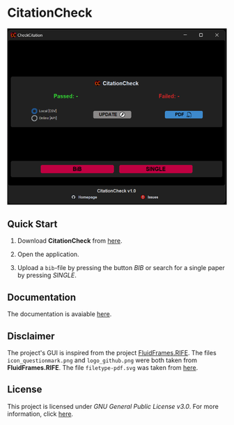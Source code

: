 # CitationCheck

<div align="center">
<img src="app.png" alt="Screenshot of CitationCheck" width="600"/>
</div>

## Quick Start

1. Download **CitationCheck** from [here](https://github.com/BenSt099/CitationCheck/blob/main/).

2. Open the application.

3. Upload a `bib`-file by pressing the button _BIB_ or search for a single paper by pressing _SINGLE_.

## Documentation

The documentation is avaiable [here](https://github.com/BenSt099/CitationCheck/blob/main/docs/citationcheck_doc.pdf).

## Disclaimer

The project's GUI is inspired from the project [FluidFrames.RIFE](https://github.com/Djdefrag/FluidFrames.RIFE). The files `icon_questionmark.png` and
`logo_github.png` were both taken from **FluidFrames.RIFE**. The file `filetype-pdf.svg` was taken from [here](https://icons.getbootstrap.com/icons/filetype-pdf/).

## License 

This project is licensed under _GNU General Public License v3.0_. For more information, click [here](https://github.com/BenSt099/CitationCheck/blob/main/LICENSE).
